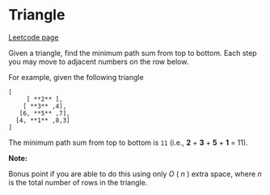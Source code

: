 # Triangle
[Leetcode page](https://leetcode.com/problems/triangle/description)

Given a triangle, find the minimum path sum from top to bottom. Each step you
may move to adjacent numbers on the row below.

For example, given the following triangle

    
    
    [
         [ **2** ],
        [ **3** ,4],
       [6, **5** ,7],
      [4, **1** ,8,3]
    ]
    

The minimum path sum from top to bottom is `11` (i.e., **2** \+ **3** \+ **5**
\+ **1** = 11).

**Note:**

Bonus point if you are able to do this using only _O_ ( _n_ ) extra space,
where _n_ is the total number of rows in the triangle.

